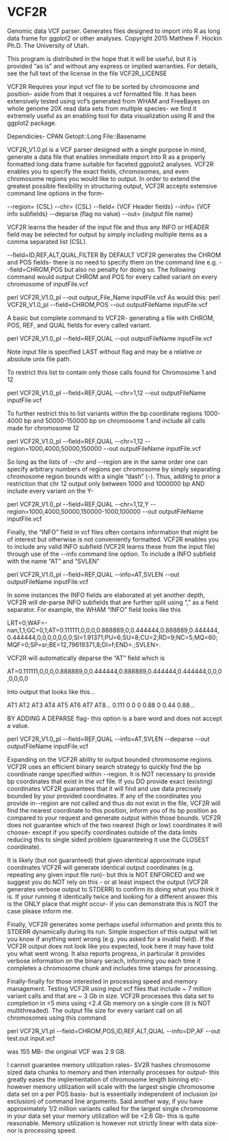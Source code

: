 # VCF2R
Genomic data VCF parser.  Generates files designed to import into R as long data frame for ggplot2 or other analyses.
Copyright 2015 Matthew F. Hockin Ph.D. The University of Utah.  

This program is distributed in the hope that it will be
useful, but it is provided “as is” and without any express
or implied warranties. For details, see the full text of
the license in the file VCF2R_LICENSE 

VCF2R Requires your input vcf file to be sorted by chromosome and position- aside from that it requires a vcf formatted file.  It has been extensively tested using vcf’s generated from WHAM and FreeBayes on whole genome 20X read data sets from multiple species- we find it extremely useful as an enabling tool for data visualization using R and the ggplot2 package. 

Dependicies- CPAN
Getopt::Long
File::Basename

VCF2R_V1.0.pl is a VCF parser designed with a single purpose in mind, generate a data file that enables immediate import into R as a properly formatted long data frame suitable for faceted ggpolot2 analyses.  VCF2R enables you to specify the exact fields, chromosomes, and even chromosome regions you would like to output.  In order to extend the greatest possible flexibility in structuring output, VCF2R accepts extensive command line options in the form-

--region= {CSL} --chr= {CSL} --field= {VCF Header fields} 
--info= {VCF info subfields} --deparse (flag no value) 
--out= {output file name}

VCF2R learns the header of the input file and thus any INFO or HEADER field may be selected for output by simply including multiple items as a comma separated list (CSL).  

--field=ID,REF,ALT,QUAL,FILTER
By DEFAULT VCF2R generates the CHROM and POS fields- there is no need to specify them on the command line 
e.g. --field=CHROM,POS but also no penalty for doing so.  The following command would output CHROM and POS for every called variant on every chromosome of inputFile.vcf

perl VCF2R_V1.0_pl --out output_File_Name inputFile.vcf
As would this:
perl VCF2R_V1.0_pl --field=CHROM,POS --out outputFileName inputFile.vcf

A basic but complete command to VCF2R- generating a file with CHROM, POS, REF, and QUAL fields for every called variant.

perl VCF2R_V1.0_pl --field=REF,QUAL --out outputFileName inputFile.vcf

Note input file is specified LAST without flag and may be a relative or absolute unix file path.

To restrict this list to contain only those calls found for Chromosome 1 and 12

perl VCF2R_V1.0_pl --field=REF,QUAL --chr=1,12 --out outputFileName inputFile.vcf

To further restrict this to list variants within the bp coordinate regions 1000-4000 bp and 50000-150000 bp on chromosome 1 and include all calls made for chromosome 12 

perl VCF2R_V1.0_pl --field=REF,QUAL --chr=1,12 
--region=1000,4000,50000,150000 --out outputFileName inputFile.vcf

So long as the lists of --chr and --region are in the same order one can specify arbitrary numbers of regions per chromosome by simply separating chromosome region bounds with a single “dash” (-).  Thus, adding to prior a restriction that chr 12 output only between 1000 and 1000000 bp AND include every variant on the Y-

perl VCF2R_V1.0_pl --field=REF,QUAL --chr=1,12,Y 
--region=1000,4000,50000,150000-1000,100000
--out outputFileName inputFile.vcf

Finally, the “INFO” field in vcf files often contains information that might be of interest but otherwise is not conveniently formatted.  VCF2R enables you to include any valid INFO subfield (VCF2R learns these from the input file) through use of the --info command line option.  To include a INFO subfield with the name “AT” and “SVLEN”
 
perl VCF2R_V1.0_pl --field=REF,QUAL --info=AT,SVLEN --out outputFileName inputFile.vcf

In some instances the INFO fields are elaborated at yet another depth, VCF2R will de-parse INFO subfields that are further split using “,” as a field separator.  For example, the WHAM “INFO” field looks like this 

LRT=0;WAF=-nan,1,1;GC=0,1;AT=0.111111,0,0,0,0.888889,0,0.444444,0.888889,0.444444,0.444444,0,0,0,0,0,0,0;SI=1.91371;PU=6;SU=8;CU=2;RD=9;NC=5;MQ=60;MQF=0;SP=sr;BE=12,79619371,8;DI=f;END=.;SVLEN=.

VCF2R will automatically deparse the “AT” field which is 

AT=0.111111,0,0,0,0.888889,0,0.444444,0.888889,0.444444,0.444444,0,0,0,0,0,0,0

Into output that looks like this...

AT1	AT2	AT3	AT4	AT5	AT6	AT7	AT8… 
0.111	0	0	0	0.88	0	0.44	0.88…	

BY ADDING A DEPARSE flag- this option is a bare word and does not accept a value.

perl VCF2R_V1.0_pl --field=REF,QUAL --info=AT,SVLEN 
--deparse --out outputFileName inputFile.vcf

Expanding on the VCF2R ability to output bounded chromosome regions.  VCF2R uses an efficient binary search strategy to quickly find the bp coordinate range specified within --region.  It is NOT necessary to provide bp coordinates that exist in the vcf file.  If you DO provide exact (existing) coordinates VCF2R guarantees that it will find and use data precisely bounded by your provided coordinates.  If any of the coordinates you provide in--region are not called and thus do not exist in the file, VCF2R will find the nearest coordinate to this position, inform you of its bp position as compared to your request and generate output within those bounds.  VCF2R does not guarantee which of the two nearest (high or low) coordinates it will choose- except if you specify coordinates outside of the data limits reducing this to single sided problem (guaranteeing it use the CLOSEST coordinate).

It is likely (but not guaranteed) that given identical approximate input coordinates VCF2R will generate identical output coordinates (e.g. repeating any given input file run)- but this is NOT ENFORCED and we suggest you do NOT rely on this - or at least inspect the output (VCF2R generates verbose output to STDERR) to confirm its doing what you think it is.  If your running it identically twice and looking for a different answer this is the ONLY place that *might* occur- if you can demonstrate this is NOT the case please inform me. 

Finally, VCF2R generates some perhaps useful information and prints this to STDERR dynamically during its run.  Simple inspection of this output will let you know if anything went wrong (e.g. you asked for a invalid field).  If the VCF2R output does not look like you expected, look here it may have told you what went wrong.  It also reports progress, in particular it provides verbose information on the binary serach, informing you each time it completes a chromosome chunk and includes time stamps for processing.  

Finally-finally for those interested in processing speed and memory management.  Testing VCF2R using input vcf files that include ~ 7 million variant calls and that are ~ 3 Gb in size.  VCF2R processes this data set to completion in <5 mins using <2.4 Gb memory on a single core (it is NOT multithreaded).  The output file size for every variant call on all chromosomes using this command

perl VCF2R_V1.pl --field=CHROM,POS,ID,REF,ALT,QUAL --info=DP,AF --out test.out input.vcf 

was 155 MB- the original VCF was 2.9 GB.   

I cannot guarantee memory utilization rates- SV2R hashes chromosome sized data chunks to memory and then internally processes for output- this greatly eases the implementation of chromosome length binning etc- however memory utilization will scale with the largest single chromosome data set on a per POS basis- but is essentially independent of inclusion (or exclusion) of command line arguments.  Said another way, if you have approximately 1/2 million variants called for the largest single chromosome in your data set your memory utilization will be <2.6 Gb- this is quite reasonable.  Memory utilization is however not strictly linear with data size- nor is processing speed.
